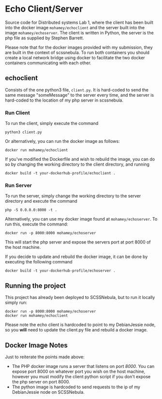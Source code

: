 # Echo Client/Server
Source code for Distributed systems Lab 1, where the client has been built into the docker image `mohamey/echoclient` and the server built into the image `mohamey/echoserver`. The client is written in Python, the server is the php file as supplied by Stephen Barrett.

Please note that for the docker images provided with my submission, they are built in the context of scssnebula. To run both containers you should create a local network bridge using docker to facilitate the two docker containers communicating with each other.

## echoclient
Consists of the one python3 file, `client.py`. It is hard-coded to send the same message "someMessage" to the server every time, and the server is hard-coded to the location of my php server in scssnebula.

### Run Client
To run the client, simply execute the command
```
python3 client.py
```

Or alternatively, you can run the docker image as follows:
```
docker run mohamey/echoclient
```

If you've modified the Dockerfile and wish to rebuild the image, you can do so by changing the working directory to the client directory, and running
```
docker build -t your-dockerhub-profile/echoclient .
```

### Run Server
To run the server, simply change the working directory to the server directory and execute the command
```
php -S 0.0.0.0:8000 -t .
```

Alternatively, you can use my docker image found at `mohamey/echoserver`. To run this, execute the command:
```
docker run -p 8000:8000 mohamey/echoserver
```
This will start the php server and expose the servers port at port 8000 of the host machine.

If you decide to update and rebuild the docker image, it can be done by executing the following command
```
docker build -t your-dockerhub-profile/echoserver .
```

## Running the project
This project has already been deployed to SCSSNebula, but to run it locally simply run:
```
docker run -p 8000:8000 mohamey/echoserver
docker run mohamey/echoclient
```

Please note the echo client is hardcoded to point to my DebianJessie node, so you __will__ need to update the client.py file and rebuild a docker image.

## Docker Image Notes
Just to reiterate the points made above:
* The PHP docker image runs a server that listens on port _8000_. You can expose port 8000 on whatever port you wish on the host machine, however you must modify the client python script if you don't expose the php server on port 8000.
* The python image is hardcoded to send requests to the ip of my DebianJessie node on SCSSNebula.
